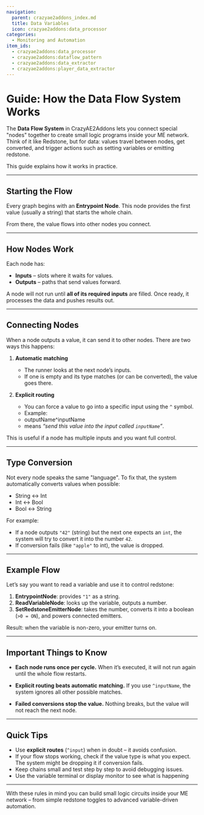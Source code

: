 ```yaml
---
navigation:
  parent: crazyae2addons_index.md
  title: Data Variables
  icon: crazyae2addons:data_processor
categories:
  - Monitoring and Automation
item_ids:
  - crazyae2addons:data_processor
  - crazyae2addons:dataflow_pattern
  - crazyae2addons:data_extractor
  - crazyae2addons:player_data_extractor
---
```


# Guide: How the Data Flow System Works

The **Data Flow System** in CrazyAE2Addons lets you connect special "nodes" together to create small logic programs inside your ME network.
Think of it like Redstone, but for data: values travel between nodes, get converted, and trigger actions such as setting variables or emitting redstone.

This guide explains how it works in practice.

---

## Starting the Flow

Every graph begins with an **Entrypoint Node**.
This node provides the first value (usually a string) that starts the whole chain.

From there, the value flows into other nodes you connect.

---

## How Nodes Work

Each node has:

* **Inputs** – slots where it waits for values.
* **Outputs** – paths that send values forward.

A node will not run until **all of its required inputs** are filled.
Once ready, it processes the data and pushes results out.

---

## Connecting Nodes

When a node outputs a value, it can send it to other nodes.
There are two ways this happens:

1. **Automatic matching**

    * The runner looks at the next node’s inputs.
    * If one is empty and its type matches (or can be converted), the value goes there.

2. **Explicit routing**

    * You can force a value to go into a specific input using the `^` symbol.
    * Example:
    - outputName^inputName
    - means *“send this value into the input called `inputName`”*.

This is useful if a node has multiple inputs and you want full control.

---

## Type Conversion

Not every node speaks the same "language".
To fix that, the system automatically converts values when possible:

* String ↔ Int
* Int ↔ Bool
* Bool ↔ String

For example:

* If a node outputs `"42"` (string) but the next one expects an `int`, the system will try to convert it into the number `42`.
* If conversion fails (like `"apple"` to int), the value is dropped.

---

## Example Flow

Let’s say you want to read a variable and use it to control redstone:

1. **EntrypointNode**: provides `"1"` as a string.
2. **ReadVariableNode**: looks up the variable, outputs a number.
3. **SetRedstoneEmitterNode**: takes the number, converts it into a boolean (`>0 = ON`), and powers connected emitters.

Result: when the variable is non-zero, your emitter turns on.

---

## Important Things to Know

* **Each node runs once per cycle.**
  When it’s executed, it will not run again until the whole flow restarts.

* **Explicit routing beats automatic matching.**
  If you use `^inputName`, the system ignores all other possible matches.

* **Failed conversions stop the value.**
  Nothing breaks, but the value will not reach the next node.

---

## Quick Tips

* Use **explicit routes** (`^input`) when in doubt – it avoids confusion.
* If your flow stops working, check if the value type is what you expect. The system might be dropping it if conversion fails.
* Keep chains small and test step by step to avoid debugging issues.
* Use the variable terminal or display monitor to see what is happening

---

With these rules in mind you can build small logic circuits inside your ME network – from simple redstone toggles to advanced variable-driven automation.
